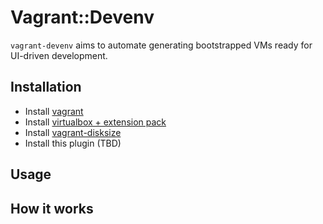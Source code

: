 # Vagrant::Devenv

`vagrant-devenv` aims to automate generating bootstrapped VMs ready for UI-driven development.  

## Installation

* Install [vagrant](https://www.vagrantup.com/downloads.html)
* Install [virtualbox + extension pack](https://www.virtualbox.org/wiki/Downloads)
* Install [vagrant-disksize](https://github.com/sprotheroe/vagrant-disksize)
* Install this plugin (TBD)

## Usage

## How it works

